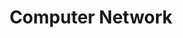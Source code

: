 ---
permalink: /comp_net/
title: "Computer Network"

excerpt: ""
header:
  overlay_filter: rgba(0, 0, 0, 0.5)
  overlay_image: "/assets/images/cn2.png"
  caption: "Photo credit: [**TechTerms**](https://techterms.com/definition/network)"

toc: true
toc_label: "Table of Contents"
toc_icon: "cog"
---